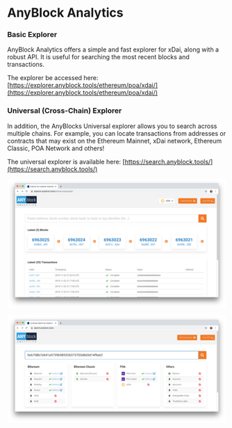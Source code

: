 # AnyBlock Analytics

### Basic Explorer

AnyBlock Analytics offers a simple and fast explorer for xDai, along with a robust API. It is useful for searching the most recent blocks and transactions.

The explorer be accessed here: [https://explorer.anyblock.tools/ethereum/poa/xdai/](https://explorer.anyblock.tools/ethereum/poa/xdai/)

### Universal \(Cross-Chain\) Explorer

In addition, the AnyBlocks Universal explorer allows you to search across multiple chains. For example, you can locate transactions from addresses or contracts that may exist on the Ethereum Mainnet, xDai network, Ethereum Classic, POA Network and others!

The universal explorer is available here: [https://search.anyblock.tools/](https://search.anyblock.tools/)

![AnyBlock Analytics Explorer](../../.gitbook/assets/anyblock.png)

![Universal Cross-Chain Explorer](../../.gitbook/assets/universal_explorer.png)

### 







